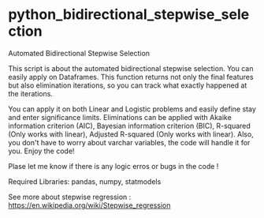 # python_bidirectional_stepwise_selection
Automated Bidirectional Stepwise Selection 

This script is about the automated bidirectional stepwise selection. You can easily apply on Dataframes. This function returns not only the final features but also elimination iterations, so you can track what exactly happened at the iterations.

You can apply it on both Linear and Logistic problems and easily define stay and enter significance limits. Eliminations can be applied with Akaike information criterion (AIC), Bayesian information criterion (BIC), R-squared (Only works with linear), Adjusted R-squared (Only works with linear). Also, you don't have to worry about varchar variables, the code will handle it for you.
Enjoy the code!

Plase let me know if there is any logic erros or bugs in the code !

Required Libraries: pandas, numpy, statmodels

See more about stepwise regression : https://en.wikipedia.org/wiki/Stepwise_regression
